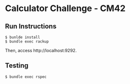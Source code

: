 # Calculator Challenge - CM42

## Run Instructions
```
$ bunlde install
$ bundle exec rackup
```

Then, access http://localhost:9292.

## Testing
```
$ bundle exec rspec
```